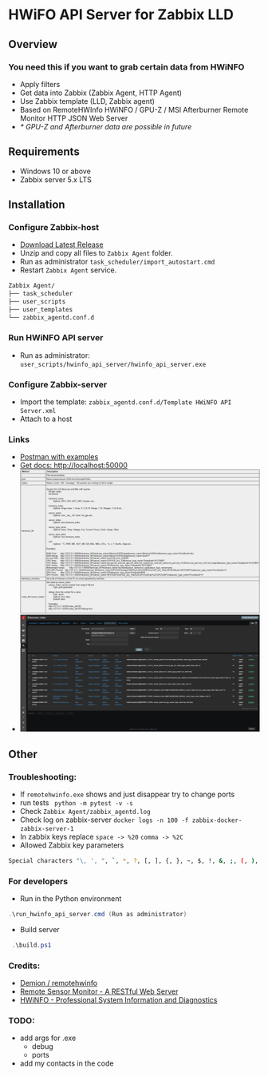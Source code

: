 # HWiFO API Server for Zabbix LLD

## Overview

### You need this if you want to grab certain data from HWiNFO

- Apply filters
- Get data into Zabbix (Zabbix Agent, HTTP Agent)
- Use Zabbix template (LLD, Zabbix agent)
- Based on RemoteHWInfo HWiNFO / GPU-Z / MSI Afterburner Remote Monitor HTTP JSON Web Server
- _* GPU-Z and Afterburner data are possible in future_

## Requirements

- Windows 10 or above
- Zabbix server 5.x LTS

## Installation

### Configure Zabbix-host

- [Download Latest Release](https://github.com/anklav24/remotehwinfo-zabbix-integration/releases/latest/download/hwinfo_api_server.zip)
- Unzip and copy all files to `Zabbix Agent` folder.
- Run as administrator `task_scheduler/import_autostart.cmd`
- Restart `Zabbix Agent` service.

```
Zabbix Agent/
├── task_scheduler
├── user_scripts
├── user_templates
└── zabbix_agentd.conf.d
```

### Run HWiNFO API server

- Run as administrator: `user_scripts/hwinfo_api_server/hwinfo_api_server.exe`

### Configure Zabbix-server

- Import the template: `zabbix_agentd.conf.d/Template HWiNFO API Server.xml`
- Attach to a host

### Links

- [Postman with examples](https://www.postman.com/martian-trinity-608894/workspace/postman-examples-public/request/14292201-2ee88739-c654-47c0-99f3-e738500304a8)
- [Get docs: http://localhost:50000](http://localhost:50000)
  ![](docs/docs.png)
- ![](docs/zabbix_discovery.png)

## Other

### Troubleshooting:

- If `remotehwinfo.exe` shows and just disappear try to change ports
- run tests ` python -m pytest -v -s`
- Check `Zabbix Agent/zabbix_agentd.log`
- Check log on zabbix-server `docker logs -n 100 -f zabbix-docker-zabbix-server-1`
- In zabbix keys replace `space -> %20` `comma -> %2C`
- Allowed Zabbix key parameters

```bash
Special characters "\, ', ", `, *, ?, [, ], {, }, ~, $, !, &, ;, (, ), <, >, |, #, @, 0x0a" are not allowed in the parameters.
```

### For developers

- Run in the Python environment

```powershell or cmd
.\run_hwinfo_api_server.cmd (Run as administrator)
```

- Build server

```powershell or cmd
 .\build.ps1
```

### Credits:

- [Demion / remotehwinfo](https://github.com/Demion/remotehwinfo)
- [Remote Sensor Monitor - A RESTful Web Server](https://www.hwinfo.com/forum/threads/introducing-remote-sensor-monitor-a-restful-web-server.1025/)
- [HWiNFO - Professional System Information and Diagnostics](https://www.hwinfo.com/)

### TODO:

- add args for .exe
    - debug
    - ports
- add my contacts in the code
